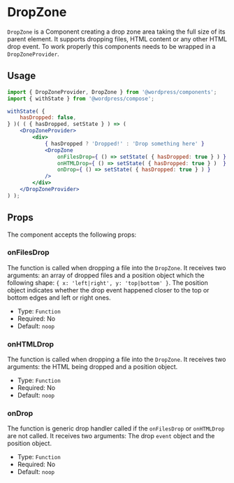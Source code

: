 # DropZone

`DropZone` is a Component creating a drop zone area taking the full size of its parent element. It supports dropping files, HTML content or any other HTML drop event. To work properly this components needs to be wrapped in a `DropZoneProvider`.

## Usage

```jsx
import { DropZoneProvider, DropZone } from '@wordpress/components';
import { withState } from '@wordpress/compose';

withState( {
	hasDropped: false,
} )( ( { hasDropped, setState } ) => (
	<DropZoneProvider>
		<div>
			{ hasDropped ? 'Dropped!' : 'Drop something here' }
			<DropZone 
				onFilesDrop={ () => setState( { hasDropped: true } ) }
				onHTMLDrop={ () => setState( { hasDropped: true } )  }
				onDrop={ () => setState( { hasDropped: true } ) } 
			/>
		</div>
	</DropZoneProvider>
) );
```

## Props

The component accepts the following props:

### onFilesDrop

The function is called when dropping a file into the `DropZone`. It receives two arguments: an array of dropped files and a position object which the following shape: `{ x: 'left|right', y: 'top|bottom' }`. The position object indicates whether the drop event happened closer to the top or bottom edges and left or right ones.

- Type: `Function`
- Required: No
- Default: `noop`

### onHTMLDrop

The function is called when dropping a file into the `DropZone`. It receives two arguments: the HTML being dropped and a position object.

- Type: `Function`
- Required: No
- Default: `noop`

### onDrop

The function is generic drop handler called if the `onFilesDrop` or `onHTMLDrop` are not called. It receives two arguments: The drop `event` object and the position object.

- Type: `Function`
- Required: No
- Default: `noop`

